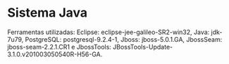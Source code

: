 # Sistema Java
Ferramentas utilizadas:
Eclipse: eclipse-jee-galileo-SR2-win32, Java: jdk-7u79, PostgreSQL: postgresql-9.2.4-1, Jboss: jboss-5.0.1.GA, JbossSeam: jboss-seam-2.2.1.CR1 e JbossTools: JBossTools-Update-3.1.0.v201003050540R-H56-GA.
